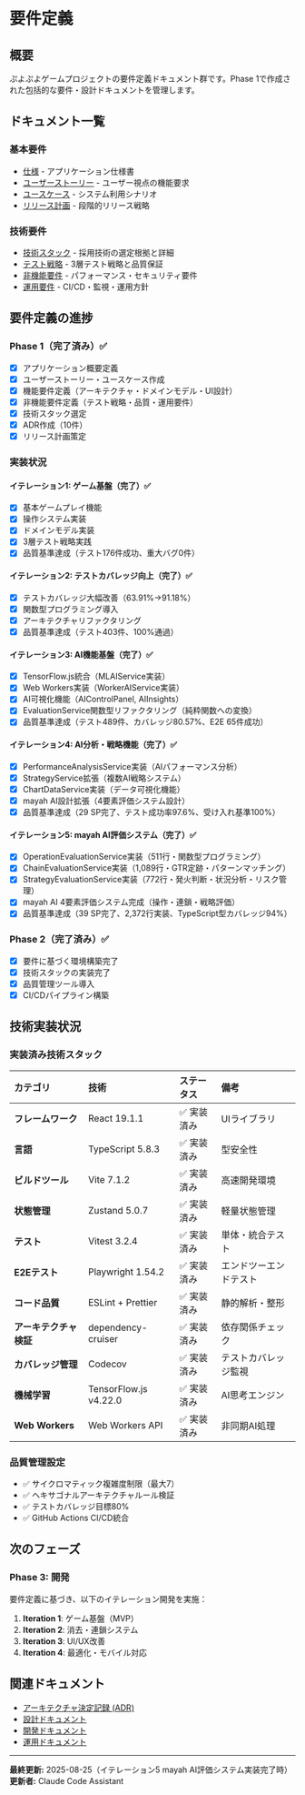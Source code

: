 # 要件定義

## 概要

ぷよぷよゲームプロジェクトの要件定義ドキュメント群です。Phase 1で作成された包括的な要件・設計ドキュメントを管理します。

## ドキュメント一覧

### 基本要件
- [仕様](仕様.md) - アプリケーション仕様書
- [ユーザーストーリー](ユーザーストーリー.md) - ユーザー視点の機能要求
- [ユースケース](ユースケース.md) - システム利用シナリオ
- [リリース計画](リリース計画.md) - 段階的リリース戦略

### 技術要件
- [技術スタック](技術スタック.md) - 採用技術の選定根拠と詳細
- [テスト戦略](テスト戦略.md) - 3層テスト戦略と品質保証
- [非機能要件](非機能要件.md) - パフォーマンス・セキュリティ要件
- [運用要件](運用要件.md) - CI/CD・監視・運用方針

## 要件定義の進捗

### Phase 1（完了済み）✅
- [x] アプリケーション概要定義
- [x] ユーザーストーリー・ユースケース作成
- [x] 機能要件定義（アーキテクチャ・ドメインモデル・UI設計）
- [x] 非機能要件定義（テスト戦略・品質・運用要件）
- [x] 技術スタック選定
- [x] ADR作成（10件）
- [x] リリース計画策定

### 実装状況

#### イテレーション1: ゲーム基盤（完了）✅
- [x] 基本ゲームプレイ機能
- [x] 操作システム実装  
- [x] ドメインモデル実装
- [x] 3層テスト戦略実践
- [x] 品質基準達成（テスト176件成功、重大バグ0件）

#### イテレーション2: テストカバレッジ向上（完了）✅
- [x] テストカバレッジ大幅改善（63.91%→91.18%）
- [x] 関数型プログラミング導入
- [x] アーキテクチャリファクタリング
- [x] 品質基準達成（テスト403件、100%通過）

#### イテレーション3: AI機能基盤（完了）✅
- [x] TensorFlow.js統合（MLAIService実装）
- [x] Web Workers実装（WorkerAIService実装）
- [x] AI可視化機能（AIControlPanel, AIInsights）
- [x] EvaluationService関数型リファクタリング（純粋関数への変換）
- [x] 品質基準達成（テスト489件、カバレッジ80.57%、E2E 65件成功）

#### イテレーション4: AI分析・戦略機能（完了）✅
- [x] PerformanceAnalysisService実装（AIパフォーマンス分析）
- [x] StrategyService拡張（複数AI戦略システム）
- [x] ChartDataService実装（データ可視化機能）
- [x] mayah AI設計拡張（4要素評価システム設計）
- [x] 品質基準達成（29 SP完了、テスト成功率97.6%、受け入れ基準100%）

#### イテレーション5: mayah AI評価システム（完了）✅
- [x] OperationEvaluationService実装（511行・関数型プログラミング）
- [x] ChainEvaluationService実装（1,089行・GTR定跡・パターンマッチング）
- [x] StrategyEvaluationService実装（772行・発火判断・状況分析・リスク管理）
- [x] mayah AI 4要素評価システム完成（操作・連鎖・戦略評価）
- [x] 品質基準達成（39 SP完了、2,372行実装、TypeScript型カバレッジ94%）

### Phase 2（完了済み）✅
- [x] 要件に基づく環境構築完了
- [x] 技術スタックの実装完了
- [x] 品質管理ツール導入
- [x] CI/CDパイプライン構築

## 技術実装状況

### 実装済み技術スタック
| カテゴリ | 技術 | ステータス | 備考 |
| :--- | :--- | :--- | :--- |
| **フレームワーク** | React 19.1.1 | ✅ 実装済み | UIライブラリ |
| **言語** | TypeScript 5.8.3 | ✅ 実装済み | 型安全性 |
| **ビルドツール** | Vite 7.1.2 | ✅ 実装済み | 高速開発環境 |
| **状態管理** | Zustand 5.0.7 | ✅ 実装済み | 軽量状態管理 |
| **テスト** | Vitest 3.2.4 | ✅ 実装済み | 単体・統合テスト |
| **E2Eテスト** | Playwright 1.54.2 | ✅ 実装済み | エンドツーエンドテスト |
| **コード品質** | ESLint + Prettier | ✅ 実装済み | 静的解析・整形 |
| **アーキテクチャ検証** | dependency-cruiser | ✅ 実装済み | 依存関係チェック |
| **カバレッジ管理** | Codecov | ✅ 実装済み | テストカバレッジ監視 |
| **機械学習** | TensorFlow.js v4.22.0 | ✅ 実装済み | AI思考エンジン |
| **Web Workers** | Web Workers API | ✅ 実装済み | 非同期AI処理 |

### 品質管理設定
- ✅ サイクロマティック複雑度制限（最大7）
- ✅ ヘキサゴナルアーキテクチャルール検証
- ✅ テストカバレッジ目標80%
- ✅ GitHub Actions CI/CD統合

## 次のフェーズ

### Phase 3: 開発
要件定義に基づき、以下のイテレーション開発を実施：

1. **Iteration 1**: ゲーム基盤（MVP）
2. **Iteration 2**: 消去・連鎖システム  
3. **Iteration 3**: UI/UX改善
4. **Iteration 4**: 最適化・モバイル対応

## 関連ドキュメント

- [アーキテクチャ決定記録 (ADR)](../adr/index.md)
- [設計ドキュメント](../design/index.md)
- [開発ドキュメント](../development/index.md)
- [運用ドキュメント](../operation/index.md)

---

**最終更新:** 2025-08-25（イテレーション5 mayah AI評価システム実装完了時）  
**更新者:** Claude Code Assistant